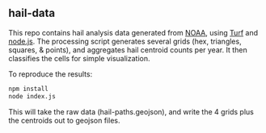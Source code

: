 hail-data
---

This repo contains hail analysis data generated from [NOAA](http://www.spc.noaa.gov/gis/svrgis/), using [Turf](http://turfjs.org) and [node.js](http://nodejs.org/). The processing script generates several grids (hex, triangles, squares, & points), and aggregates hail centroid counts per year. It then classifies the cells for simple visualization.

To reproduce the results:

```sh
npm install
node index.js
```

This will take the raw data (hail-paths.geojson), and write the 4 grids plus the centroids out to geojson files.
